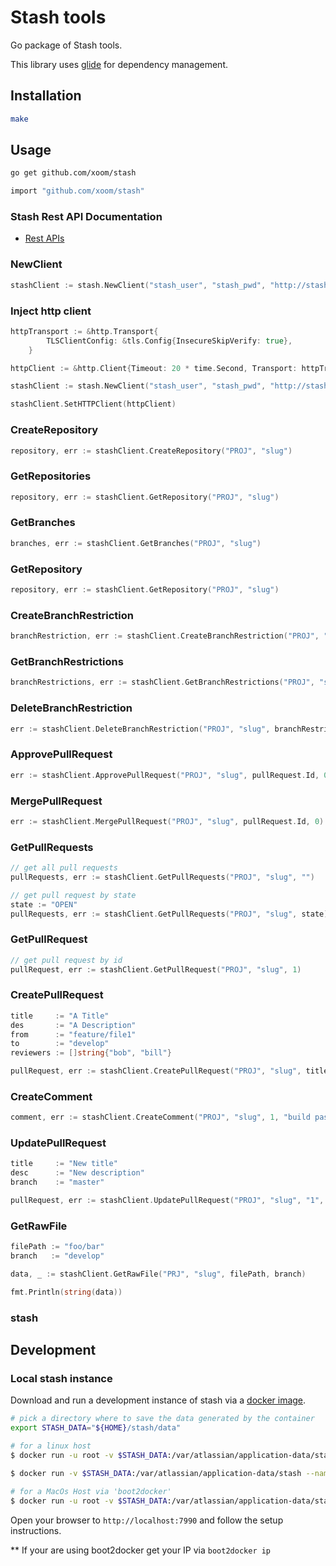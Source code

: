 Stash tools
===========

Go package of Stash tools.

This library uses [glide](https://github.com/Masterminds/glide) for dependency management.

## Installation

```bash
make
```

## Usage

```bash
go get github.com/xoom/stash

import "github.com/xoom/stash"
```

### Stash Rest API Documentation

* [Rest APIs](https://developer.atlassian.com/stash/docs/latest/reference/rest-api.html)

### NewClient

```go
stashClient := stash.NewClient("stash_user", "stash_pwd", "http://stash-url.local:7990")
```
### Inject http client

```go
httpTransport := &http.Transport{
		TLSClientConfig: &tls.Config{InsecureSkipVerify: true},
	}

httpClient := &http.Client{Timeout: 20 * time.Second, Transport: httpTransport}

stashClient := stash.NewClient("stash_user", "stash_pwd", "http://stash-url.local:7990")

stashClient.SetHTTPClient(httpClient)


```

### CreateRepository

```go
repository, err := stashClient.CreateRepository("PROJ", "slug")
```

### GetRepositories

```go
repository, err := stashClient.GetRepository("PROJ", "slug")
```

### GetBranches

```go
branches, err := stashClient.GetBranches("PROJ", "slug")
```

### GetRepository

```go
repository, err := stashClient.GetRepository("PROJ", "slug")
```

### CreateBranchRestriction

```go
branchRestriction, err := stashClient.CreateBranchRestriction("PROJ", "slug", "develop", "user")
```

### GetBranchRestrictions

```go
branchRestrictions, err := stashClient.GetBranchRestrictions("PROJ", "slug")
```

### DeleteBranchRestriction

```go
err := stashClient.DeleteBranchRestriction("PROJ", "slug", branchRestriction.Id)
```
### ApprovePullRequest

```go
err := stashClient.ApprovePullRequest("PROJ", "slug", pullRequest.Id, 0)
```

### MergePullRequest

```go
err := stashClient.MergePullRequest("PROJ", "slug", pullRequest.Id, 0)
```



### GetPullRequests

```go
// get all pull requests
pullRequests, err := stashClient.GetPullRequests("PROJ", "slug", "")

// get pull request by state
state := "OPEN"
pullRequests, err := stashClient.GetPullRequests("PROJ", "slug", state)
```

### GetPullRequest

```go
// get pull request by id
pullRequest, err := stashClient.GetPullRequest("PROJ", "slug", 1)
```

### CreatePullRequest

```go
title     := "A Title"
des       := "A Description"
from      := "feature/file1"
to        := "develop"
reviewers := []string{"bob", "bill"}

pullRequest, err := stashClient.CreatePullRequest("PROJ", "slug", title, desc, from, to, reviewers)
```

### CreateComment

```go
comment, err := stashClient.CreateComment("PROJ", "slug", 1, "build passing")
```

### UpdatePullRequest

```go
title     := "New title"
desc      := "New description"
branch    := "master"

pullRequest, err := stashClient.UpdatePullRequest("PROJ", "slug", "1", 10, title, desc, branch, nil)
```

### GetRawFile

```go
filePath := "foo/bar"
branch   := "develop"

data, _ := stashClient.GetRawFile("PRJ", "slug", filePath, branch)

fmt.Println(string(data))
```

### stash

## Development

### Local stash instance

Download and run a development instance of stash via a
[docker image](https://www.docker.com/).

```bash
# pick a directory where to save the data generated by the container
export STASH_DATA="${HOME}/stash/data"

# for a linux host
$ docker run -u root -v $STASH_DATA:/var/atlassian/application-data/stash atlassian/stash chown -R daemon  /var/atlassian/application-data/stash

$ docker run -v $STASH_DATA:/var/atlassian/application-data/stash --name="stash" -d -p 7990:7990 -p 7999:7999 atlassian/stash

# for a MacOs Host via 'boot2docker'
$ docker run -u root -v $STASH_DATA:/var/atlassian/application-data/stash --name=stash -d -p 7990:7990 -p 7999:7999 atlassian/stash
```

Open your browser to `http://localhost:7990` and follow the setup instructions.

** If your are using boot2docker get your IP via `boot2docker ip`
